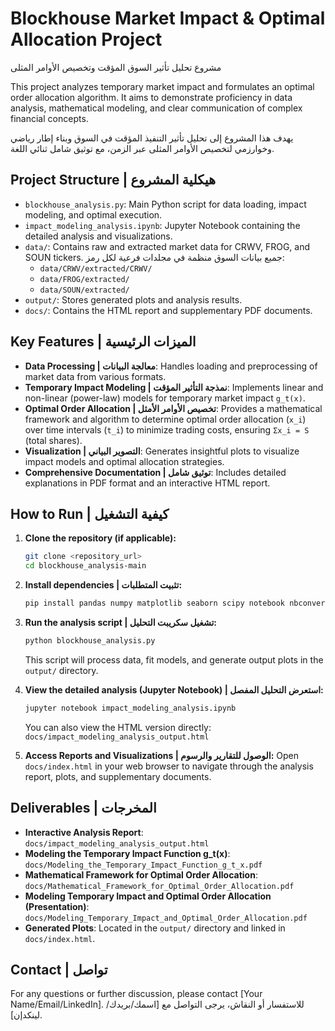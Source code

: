 # Blockhouse Market Impact & Optimal Allocation Project

مشروع تحليل تأثير السوق المؤقت وتخصيص الأوامر المثلى

This project analyzes temporary market impact and formulates an optimal order allocation algorithm. It aims to demonstrate proficiency in data analysis, mathematical modeling, and clear communication of complex financial concepts.

يهدف هذا المشروع إلى تحليل تأثير التنفيذ المؤقت في السوق وبناء إطار رياضي وخوارزمي لتخصيص الأوامر المثلى عبر الزمن، مع توثيق شامل ثنائي اللغة.

## Project Structure | هيكلية المشروع

- `blockhouse_analysis.py`: Main Python script for data loading, impact modeling, and optimal execution.
- `impact_modeling_analysis.ipynb`: Jupyter Notebook containing the detailed analysis and visualizations.
- `data/`: Contains raw and extracted market data for CRWV, FROG, and SOUN tickers. جميع بيانات السوق منظمة في مجلدات فرعية لكل رمز: 
  - `data/CRWV/extracted/CRWV/`
  - `data/FROG/extracted/`
  - `data/SOUN/extracted/`
- `output/`: Stores generated plots and analysis results.
- `docs/`: Contains the HTML report and supplementary PDF documents.

## Key Features | الميزات الرئيسية

- **Data Processing | معالجة البيانات**: Handles loading and preprocessing of market data from various formats.
- **Temporary Impact Modeling | نمذجة التأثير المؤقت**: Implements linear and non-linear (power-law) models for temporary market impact `g_t(x)`.
- **Optimal Order Allocation | تخصيص الأوامر الأمثل**: Provides a mathematical framework and algorithm to determine optimal order allocation (`x_i`) over time intervals (`t_i`) to minimize trading costs, ensuring `Σx_i = S` (total shares).
- **Visualization | التصوير البياني**: Generates insightful plots to visualize impact models and optimal allocation strategies.
- **Comprehensive Documentation | توثيق شامل**: Includes detailed explanations in PDF format and an interactive HTML report.

## How to Run | كيفية التشغيل

1.  **Clone the repository (if applicable):**
    ```bash
    git clone <repository_url>
    cd blockhouse_analysis-main
    ```
2.  **Install dependencies | تثبيت المتطلبات:**
    ```bash
    pip install pandas numpy matplotlib seaborn scipy notebook nbconvert
    ```
3.  **Run the analysis script | تشغيل سكريبت التحليل:**
    ```bash
    python blockhouse_analysis.py
    ```
    This script will process data, fit models, and generate output plots in the `output/` directory.

4.  **View the detailed analysis (Jupyter Notebook) | استعرض التحليل المفصل:**
    ```bash
    jupyter notebook impact_modeling_analysis.ipynb
    ```
    You can also view the HTML version directly:
    `docs/impact_modeling_analysis_output.html`

5.  **Access Reports and Visualizations | الوصول للتقارير والرسوم:**
    Open `docs/index.html` in your web browser to navigate through the analysis report, plots, and supplementary documents.

## Deliverables | المخرجات

- **Interactive Analysis Report**: `docs/impact_modeling_analysis_output.html`
- **Modeling the Temporary Impact Function g_t(x)**: `docs/Modeling_the_Temporary_Impact_Function_g_t_x.pdf`
- **Mathematical Framework for Optimal Order Allocation**: `docs/Mathematical_Framework_for_Optimal_Order_Allocation.pdf`
- **Modeling Temporary Impact and Optimal Order Allocation (Presentation)**: `docs/Modeling_Temporary_Impact_and_Optimal_Order_Allocation.pdf`
- **Generated Plots**: Located in the `output/` directory and linked in `docs/index.html`.

## Contact | تواصل

For any questions or further discussion, please contact [Your Name/Email/LinkedIn].
للاستفسار أو النقاش، يرجى التواصل مع [اسمك/بريدك/لينكدإن].


